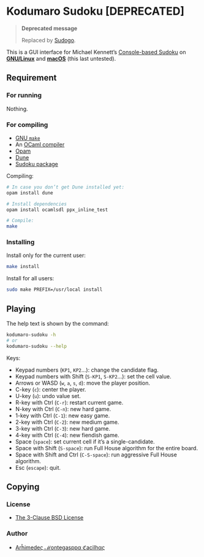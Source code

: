 [appimage]: https://appimage.org/
[author]: https://github.com/cacilhas/
[awt]: https://docs.oracle.com/javase/7/docs/api/java/awt/
[dune]: https://dune.readthedocs.io/en/latest/
[license]: https://github.com/cacilhas/sudoku/blob/master/COPYING
[linux]: https://www.gnu.org/gnu/linux-and-gnu.en.html
[macos]: https://www.apple.com/macos/
[make]: https://www.gnu.org/software/make/manual/make.html
[ocaml]: https://ocaml.org/
[opam]: https://opam.ocaml.org/
[sudogo]: https://github.com/cacilhas/sudogo
[sudoku]: https://github.com/cinemast/sudoku
[sudoku-deb]: https://packages.debian.org/buster/sudoku

# Kodumaro Sudoku [DEPRECATED]

> **Deprecated message**
>
> Replaced by [Sudogo][sudogo].

This is a GUI interface for Michael Kennett’s [Console-based Sudoku][sudoku] on
[**GNU/Linux**][linux] and [**macOS**][macos] (this last untested).

## Requirement

### For running

Nothing.

### For compiling

- [GNU `make`][make]
- An [OCaml compiler][ocaml]
- [Opam][opam]
- [Dune][dune]
- [Sudoku package][sudoku-deb]

Compiling:

```sh
# In case you don’t get Dune installed yet:
opam install dune

# Install dependencies
opam install ocamlsdl ppx_inline_test

# Compile:
make
```

### Installing

Install only for the current user:

```sh
make install
```

Install for all users:

```sh
sudo make PREFIX=/usr/local install
```

## Playing

The help text is shown by the command:

```sh
kodumaro-sudoku -h
# or
kodumaro-sudoku --help
```

Keys:

- Keypad numbers (`KP1`, `KP2`…): change the candidate flag.
- Keypad numbers with Shift (`S-KP1`, `S-KP2`…): set the cell value.
- Arrows or WASD (`w`, `a`, `s`, `d`): move the player position.
- C-key (`c`): center the player.
- U-key (`u`): undo value set.
- R-key with Ctrl (`C-r`): restart current game.
- N-key with Ctrl (`C-n`): new hard game.
- 1-key with Ctrl (`C-1`): new easy game.
- 2-key with Ctrl (`C-2`): new medium game.
- 3-key with Ctrl (`C-3`): new hard game.
- 4-key with Ctrl (`C-4`): new fiendish game.
- Space (`space`): set current cell if it’s a single-candidate.
- Space with Shift (`S-space`): run Full House algorithm for the entire board.
- Space with Shift and Ctrl (`C-S-space`): run aggressive Full House algorithm.
- Esc (`escape`): quit.

## Copying

### License

- [The 3-Clause BSD License][license]

### Author

- [Arĥimedeς ℳontegasppα ℭacilhας][author]
